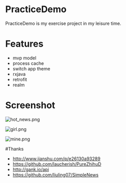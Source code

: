 # PracticeDemo

PracticeDemo is my  exercise project in my leisure time.

# Features
- mvp model
- process cache
- switch app theme
- rxjava
- retrofit
- realm

# Screenshot

![hot_news.png](https://github.com/416679828/PracticeDemo/blob/master/hot_news.png)

![girl.png](https://github.com/416679828/PracticeDemo/blob/master/girl.png)

![mine.png](https://github.com/416679828/PracticeDemo/blob/master/mine.png)

#Thanks

- http://www.jianshu.com/p/e26130a93289
- https://github.com/laucherish/PureZhihuD
- http://gank.io/api
- https://github.com/liuling07/SimpleNews






